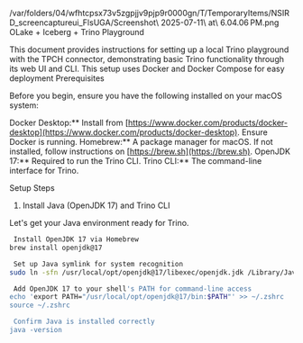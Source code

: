/var/folders/04/wfhtcpsx73v5zgpjjv9pjp9r0000gn/T/TemporaryItems/NSIRD_screencaptureui_FlsUGA/Screenshot\ 2025-07-11\ at\ 6.04.06 PM.png  OLake + Iceberg + Trino Playground

This document provides instructions for setting up a local Trino playground with the TPCH connector, demonstrating basic Trino functionality through its web UI and CLI. This setup uses Docker and Docker Compose for easy deployment
 Prerequisites

Before you begin, ensure you have the following installed on your macOS system:

Docker Desktop:** Install from [https://www.docker.com/products/docker-desktop](https://www.docker.com/products/docker-desktop). Ensure Docker is running.
Homebrew:** A package manager for macOS. If not installed, follow instructions on [https://brew.sh](https://brew.sh).
OpenJDK 17:** Required to run the Trino CLI.
Trino CLI:** The command-line interface for Trino.

 Setup Steps

 1. Install Java (OpenJDK 17) and Trino CLI

Let's get your Java environment ready for Trino.

```bash
 Install OpenJDK 17 via Homebrew
brew install openjdk@17

 Set up Java symlink for system recognition
sudo ln -sfn /usr/local/opt/openjdk@17/libexec/openjdk.jdk /Library/Java/JavaVirtualMachines/openjdk-17.jdk

 Add OpenJDK 17 to your shell's PATH for command-line access
echo 'export PATH="/usr/local/opt/openjdk@17/bin:$PATH"' >> ~/.zshrc
source ~/.zshrc

 Confirm Java is installed correctly
java -version
